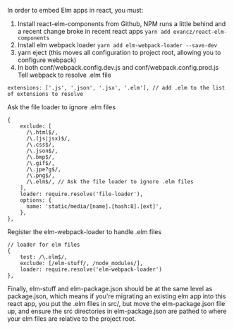 In order to embed Elm apps in react, you must:
1. Install react-elm-components from Github, NPM runs a little behind and a recent change 
broke in recent react apps
`yarn add evancz/react-elm-components`
2. Install elm webpack loader
`yarn add elm-webpack-loader --save-dev`
3. yarn eject (this moves all configuration to project root, allowing you to configure webpack)
4. In both conf/webpack.config.dev.js and conf/webpack.config.prod.js
Tell webpack to resolve .elm file
```
extensions: ['.js', '.json', '.jsx', '.elm'], // add .elm to the list of extensions to resolve
```

Ask the file loader to ignore .elm files
```
{
	exclude: [
	  /\.html$/,
	  /\.(js|jsx)$/,
	  /\.css$/,
	  /\.json$/,
	  /\.bmp$/,
	  /\.gif$/,
	  /\.jpe?g$/,
	  /\.png$/,
	  /\.elm$/, // Ask the file loader to ignore .elm files
	],
	loader: require.resolve('file-loader'),
	options: {
	  name: 'static/media/[name].[hash:8].[ext]',
	},
},
```

Register the elm-webpack-loader to handle .elm files
```
// loader for elm files
{
	test: /\.elm$/,
	exclude: [/elm-stuff/, /node_modules/],
	loader: require.resolve('elm-webpack-loader')
},
```

Finally, elm-stuff and elm-package.json should be at the same level as package.json, which means if you're migrating
an existing elm app into this react app, you put the .elm files in src/, but move the elm-package.json file up, and
ensure the src directories in elm-package.json are pathed to where your elm files are relative to the project root. 
